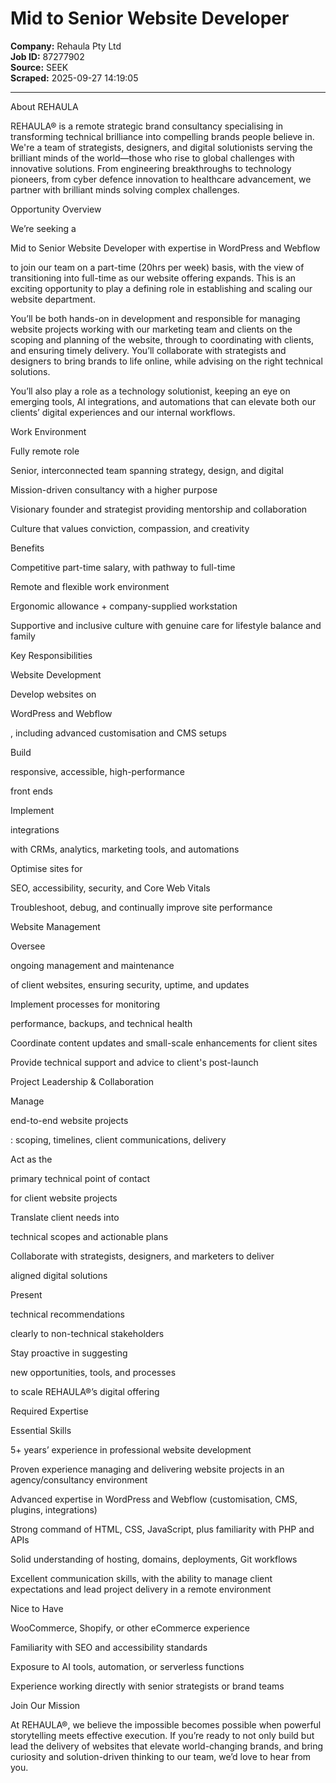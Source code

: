 # Mid to Senior Website Developer

**Company:** Rehaula Pty Ltd  
**Job ID:** 87277902  
**Source:** SEEK  
**Scraped:** 2025-09-27 14:19:05

---

About REHAULA

REHAULA® is a remote strategic brand consultancy specialising in transforming technical brilliance into compelling brands people believe in. We're a team of strategists, designers, and digital solutionists serving the brilliant minds of the world—those who rise to global challenges with innovative solutions. From engineering breakthroughs to technology pioneers, from cyber defence innovation to healthcare advancement, we partner with brilliant minds solving complex challenges.

Opportunity Overview

We’re seeking a

Mid to Senior Website Developer with expertise in WordPress and Webflow

to join our team on a part-time (20hrs per week) basis, with the view of transitioning into full-time as our website offering expands. This is an exciting opportunity to play a defining role in establishing and scaling our website department.

You’ll be both hands-on in development and responsible for managing website projects working with our marketing team and clients on the scoping and planning of the website, through to coordinating with clients, and ensuring timely delivery. You’ll collaborate with strategists and designers to bring brands to life online, while advising on the right technical solutions.

You’ll also play a role as a technology solutionist, keeping an eye on emerging tools, AI integrations, and automations that can elevate both our clients’ digital experiences and our internal workflows.

Work Environment

Fully remote role

Senior, interconnected team spanning strategy, design, and digital

Mission-driven consultancy with a higher purpose

Visionary founder and strategist providing mentorship and collaboration

Culture that values conviction, compassion, and creativity

Benefits

Competitive part-time salary, with pathway to full-time

Remote and flexible work environment

Ergonomic allowance + company-supplied workstation

Supportive and inclusive culture with genuine care for lifestyle balance and family

Key Responsibilities

Website Development

Develop websites on

WordPress and Webflow

, including advanced customisation and CMS setups

Build

responsive, accessible, high-performance

front ends

Implement

integrations

with CRMs, analytics, marketing tools, and automations

Optimise sites for

SEO, accessibility, security, and Core Web Vitals

Troubleshoot, debug, and continually improve site performance

Website Management

Oversee

ongoing management and maintenance

of client websites, ensuring security, uptime, and updates

Implement processes for monitoring

performance, backups, and technical health

Coordinate content updates and small-scale enhancements for client sites

Provide technical support and advice to client's post-launch

Project Leadership & Collaboration

Manage

end-to-end website projects

: scoping, timelines, client communications, delivery

Act as the

primary technical point of contact

for client website projects

Translate client needs into

technical scopes and actionable plans

Collaborate with strategists, designers, and marketers to deliver

aligned digital solutions

Present

technical recommendations

clearly to non-technical stakeholders

Stay proactive in suggesting

new opportunities, tools, and processes

to scale REHAULA®’s digital offering

Required Expertise

Essential Skills

5+ years’ experience in professional website development

Proven experience managing and delivering website projects in an agency/consultancy environment

Advanced expertise in WordPress and Webflow (customisation, CMS, plugins, integrations)

Strong command of HTML, CSS, JavaScript, plus familiarity with PHP and APIs

Solid understanding of hosting, domains, deployments, Git workflows

Excellent communication skills, with the ability to manage client expectations and lead project delivery in a remote environment

Nice to Have

WooCommerce, Shopify, or other eCommerce experience

Familiarity with SEO and accessibility standards

Exposure to AI tools, automation, or serverless functions

Experience working directly with senior strategists or brand teams

Join Our Mission

At REHAULA®, we believe the impossible becomes possible when powerful storytelling meets effective execution. If you’re ready to not only build but lead the delivery of websites that elevate world-changing brands, and bring curiosity and solution-driven thinking to our team, we’d love to hear from you.
